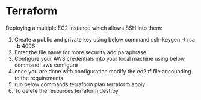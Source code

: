 # Terraform
Deploying a multiple EC2 instance which allows SSH into them:
1. Create a public and private key using below command
    ssh-keygen -t rsa -b 4096
2. Enter the file name for more security add paraphrase
3. Configure your AWS credentials into your local machine using below command:
    aws configure
3. once you are done with configuration modify the ec2.tf file accounding to the requirements
4. run below commands
    terraform plan
    terraform apply
5. To delete the resources 
    terraform destroy